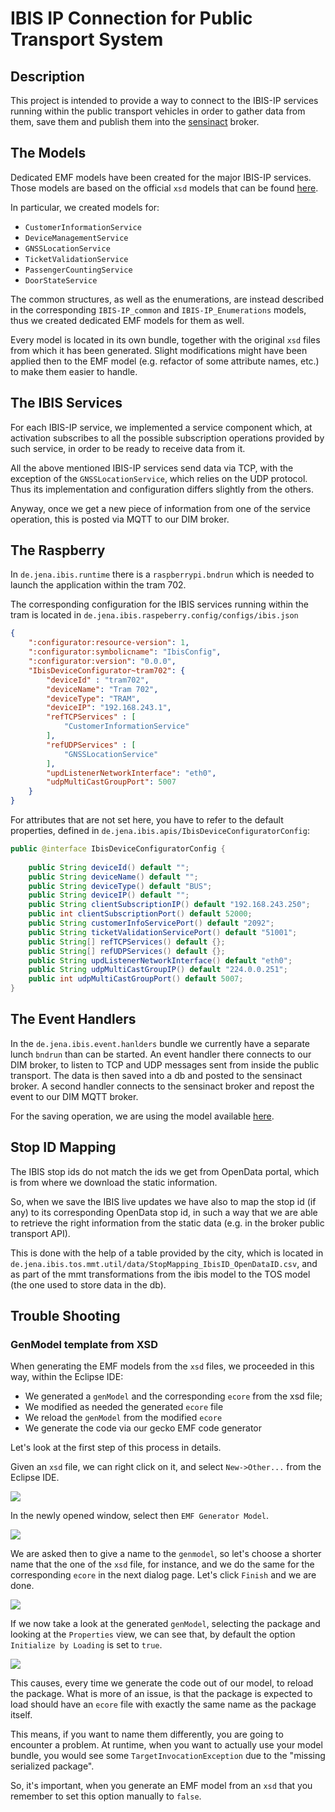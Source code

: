 # IBIS IP Connection for Public Transport System

## Description

This project is intended to provide a way to connect to the IBIS-IP services running within the public transport vehicles in order to gather data from them, save them and publish them into the [sensinact]() broker.

## The Models

Dedicated EMF models have been created for the major IBIS-IP services. Those models are based on the official `xsd` models that can be found [here](https://github.com/VDVde/VDV301).

In particular, we created models for:

+ `CustomerInformationService`
+ `DeviceManagementService`
+ `GNSSLocationService`
+ `TicketValidationService`
+ `PassengerCountingService`
+ `DoorStateService`

The common structures, as well as the enumerations, are instead described in the corresponding `IBIS-IP_common` and `IBIS-IP_Enumerations` models, thus we created dedicated EMF models for them as well.

Every model is located in its own bundle, together with the original `xsd` files from which it has been generated. Slight modifications might have been applied then to the EMF model (e.g. refactor of some attribute names, etc.) to make them easier to handle.

## The IBIS Services

For each IBIS-IP service, we implemented a service component which, at activation subscribes to all the possible subscription operations provided by such service, in order to be ready to receive data from it. 

All the above mentioned IBIS-IP services send data via TCP, with the exception of the `GNSSLocationService`, which relies on the UDP protocol. Thus its implementation and configuration differs slightly from the others.

Anyway, once we get a new piece of information from one of the service operation, this is posted via MQTT to our DIM broker. 

## The Raspberry

In `de.jena.ibis.runtime` there is a `raspberrypi.bndrun` which is needed to launch the application within the tram 702. 

The corresponding configuration for the IBIS services running within the tram is located in `de.jena.ibis.raspeberry.config/configs/ibis.json`

```json
{
	":configurator:resource-version": 1,
	":configurator:symbolicname": "IbisConfig",
	":configurator:version": "0.0.0",
	"IbisDeviceConfigurator~tram702": {
		"deviceId" : "tram702",
		"deviceName": "Tram 702",
		"deviceType": "TRAM",
		"deviceIP": "192.168.243.1",
		"refTCPServices" : [
			"CustomerInformationService"
		],
		"refUDPServices" : [
			"GNSSLocationService"
		],
		"updListenerNetworkInterface": "eth0",
		"udpMultiCastGroupPort": 5007
	}
}
```

For attributes that are not set here, you have to refer to the default properties, defined in `de.jena.ibis.apis/IbisDeviceConfiguratorConfig`:

```java
public @interface IbisDeviceConfiguratorConfig {
	
	public String deviceId() default "";	
	public String deviceName() default "";	
	public String deviceType() default "BUS";	
	public String deviceIP() default "";	
	public String clientSubscriptionIP() default "192.168.243.250";
	public int clientSubscriptionPort() default 52000;	
	public String customerInfoServicePort() default "2092";
	public String ticketValidationServicePort() default "51001";
	public String[] refTCPServices() default {};
	public String[] refUDPServices() default {};
	public String updListenerNetworkInterface() default "eth0";
	public String udpMultiCastGroupIP() default "224.0.0.251";
	public int udpMultiCastGroupPort() default 5007;
}

```

## The Event Handlers

In the `de.jena.ibis.event.hanlders` bundle we currently have a separate lunch `bndrun` than can be started. An event handler there connects to our DIM broker, to listen to TCP and UDP messages sent from inside the public transport. The data is then saved into a db and posted to the sensinact broker. A second handler connects to the sensinact broker and repost the event to our DIM MQTT broker. 

For the saving operation, we are using the model available [here](https://github.com/de-jena/upd-models/tree/snapshot/de.jena.udp.trafficos.publictransport.model). 

## Stop ID Mapping

The IBIS stop ids do not match the ids we get from OpenData portal, which is from where we download the static information.

So, when we save the IBIS live updates we have also to map the stop id (if any) to its corresponding OpenData stop id, in such a way that we are able to retrieve the right information from the static data (e.g. in the broker public transport API).

This is done with the help of a table provided by the city, which is located in `de.jena.ibis.tos.mmt.util/data/StopMapping_IbisID_OpenDataID.csv`, and as part of the mmt transformations from the ibis model to the TOS model (the one used to store data in the db). 

## Trouble Shooting

### GenModel template from XSD

When generating the EMF models from the `xsd` files, we proceeded in this way, within the Eclipse IDE:

+ We generated a `genModel` and the corresponding `ecore` from the xsd file;
+ We modified as needed the generated `ecore` file
+ We reload the `genModel` from the modified `ecore`
+ We generate the code via our gecko EMF code generator

Let's look at the first step of this process in details.

Given an `xsd` file, we can right click on it, and select `New->Other...` from the Eclipse IDE.

![](./images/XSDGenIssue01.png)

In the newly opened window, select then `EMF Generator Model`.

![](./images/XSDGenIssue02.png)

We are asked then to give a name to the `genmodel`, so let's choose a shorter name that the one of the `xsd` file, for instance, and we do the same for the corresponding `ecore` in the next dialog page. Let's click `Finish` and we are done.

![](./images/XSDGenIssue03.png)

If we now take a look at the generated `genModel`, selecting the package and looking at the `Properties` view, we can see that, by default the option `Initialize by Loading` is set to `true`.

![](./images/XSDGenIssue04.png)

This causes, every time we generate the code out of our model, to reload the package. What is more of an issue, is that the package is expected to load should have an `ecore` file with exactly the same name as the package itself. 

This means, if you want to name them differently, you are going to encounter a problem. At runtime, when you want to actually use your model bundle, you would see some `TargetInvocationException` due to the "missing serialized package".

So, it's important, when you generate an EMF model from an `xsd` that you remember to set this option manually to `false`.